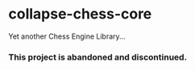 # collapse-chess-core
Yet another Chess Engine Library...

### This project is abandoned and discontinued.
